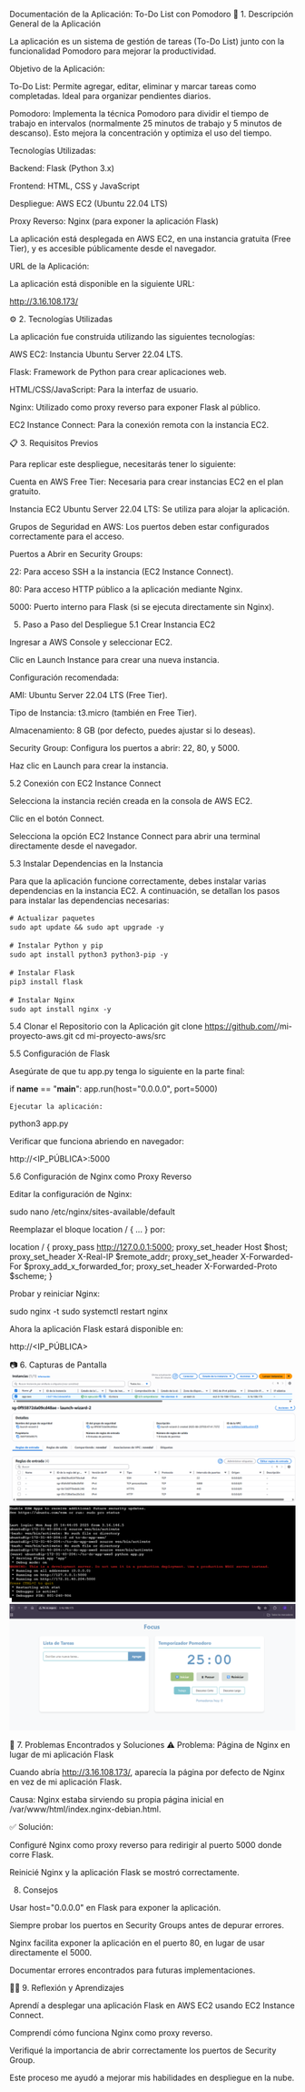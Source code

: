 Documentación de la Aplicación: To-Do List con Pomodoro
📌 1. Descripción General de la Aplicación

La aplicación es un sistema de gestión de tareas (To-Do List) junto con la funcionalidad Pomodoro para mejorar la productividad.

Objetivo de la Aplicación:

To-Do List: Permite agregar, editar, eliminar y marcar tareas como completadas. Ideal para organizar pendientes diarios.

Pomodoro: Implementa la técnica Pomodoro para dividir el tiempo de trabajo en intervalos (normalmente 25 minutos de trabajo y 5 minutos de descanso). Esto mejora la concentración y optimiza el uso del tiempo.

Tecnologías Utilizadas:

Backend: Flask (Python 3.x)

Frontend: HTML, CSS y JavaScript

Despliegue: AWS EC2 (Ubuntu 22.04 LTS)

Proxy Reverso: Nginx (para exponer la aplicación Flask)

La aplicación está desplegada en AWS EC2, en una instancia gratuita (Free Tier), y es accesible públicamente desde el navegador.

URL de la Aplicación:

La aplicación está disponible en la siguiente URL:

http://3.16.108.173/

⚙️ 2. Tecnologías Utilizadas

La aplicación fue construida utilizando las siguientes tecnologías:

AWS EC2: Instancia Ubuntu Server 22.04 LTS.

Flask: Framework de Python para crear aplicaciones web.

HTML/CSS/JavaScript: Para la interfaz de usuario.

Nginx: Utilizado como proxy reverso para exponer Flask al público.

EC2 Instance Connect: Para la conexión remota con la instancia EC2.

📋 3. Requisitos Previos

Para replicar este despliegue, necesitarás tener lo siguiente:

Cuenta en AWS Free Tier: Necesaria para crear instancias EC2 en el plan gratuito.

Instancia EC2 Ubuntu Server 22.04 LTS: Se utiliza para alojar la aplicación.

Grupos de Seguridad en AWS: Los puertos deben estar configurados correctamente para el acceso.

Puertos a Abrir en Security Groups:

22: Para acceso SSH a la instancia (EC2 Instance Connect).

80: Para acceso HTTP público a la aplicación mediante Nginx.

5000: Puerto interno para Flask (si se ejecuta directamente sin Nginx).

5. Paso a Paso del Despliegue
5.1 Crear Instancia EC2

Ingresar a AWS Console y seleccionar EC2.

Clic en Launch Instance para crear una nueva instancia.

Configuración recomendada:

AMI: Ubuntu Server 22.04 LTS (Free Tier).

Tipo de Instancia: t3.micro (también en Free Tier).

Almacenamiento: 8 GB (por defecto, puedes ajustar si lo deseas).

Security Group: Configura los puertos a abrir: 22, 80, y 5000.

Haz clic en Launch para crear la instancia.

5.2 Conexión con EC2 Instance Connect

Selecciona la instancia recién creada en la consola de AWS EC2.

Clic en el botón Connect.

Selecciona la opción EC2 Instance Connect para abrir una terminal directamente desde el navegador.

5.3 Instalar Dependencias en la Instancia

Para que la aplicación funcione correctamente, debes instalar varias dependencias en la instancia EC2. A continuación, se detallan los pasos para instalar las dependencias necesarias:
```
# Actualizar paquetes
sudo apt update && sudo apt upgrade -y

# Instalar Python y pip
sudo apt install python3 python3-pip -y

# Instalar Flask
pip3 install flask

# Instalar Nginx
sudo apt install nginx -y
```
5.4 Clonar el Repositorio con la Aplicación
git clone https://github.com/<usuario>/mi-proyecto-aws.git
cd mi-proyecto-aws/src

5.5 Configuración de Flask

Asegúrate de que tu app.py tenga lo siguiente en la parte final:

if __name__ == "__main__":
    app.run(host="0.0.0.0", port=5000)

    Ejecutar la aplicación:

python3 app.py


Verificar que funciona abriendo en navegador:

http://<IP_PÚBLICA>:5000

5.6 Configuración de Nginx como Proxy Reverso

Editar la configuración de Nginx:

sudo nano /etc/nginx/sites-available/default


Reemplazar el bloque location / { ... } por:

location / {
    proxy_pass http://127.0.0.1:5000;
    proxy_set_header Host $host;
    proxy_set_header X-Real-IP $remote_addr;
    proxy_set_header X-Forwarded-For $proxy_add_x_forwarded_for;
    proxy_set_header X-Forwarded-Proto $scheme;
}


Probar y reiniciar Nginx:

sudo nginx -t
sudo systemctl restart nginx


Ahora la aplicación Flask estará disponible en:

http://<IP_PÚBLICA>

📷 6. Capturas de Pantalla
![alt text](image-2.png)
![alt text](image-3.png)
![alt text](image-4.png)
![alt text](image-5.png)

🐞 7. Problemas Encontrados y Soluciones
⚠️ Problema: Página de Nginx en lugar de mi aplicación Flask

Cuando abría http://3.16.108.173/, aparecía la página por defecto de Nginx en vez de mi aplicación Flask.

Causa: Nginx estaba sirviendo su propia página inicial en /var/www/html/index.nginx-debian.html.

✅ Solución:

Configuré Nginx como proxy reverso para redirigir al puerto 5000 donde corre Flask.

Reinicié Nginx y la aplicación Flask se mostró correctamente.

8. Consejos 

Usar host="0.0.0.0" en Flask para exponer la aplicación.

Siempre probar los puertos en Security Groups antes de depurar errores.

Nginx facilita exponer la aplicación en el puerto 80, en lugar de usar directamente el 5000.

Documentar errores encontrados para futuras implementaciones.

👨‍🏫 9. Reflexión y Aprendizajes

Aprendí a desplegar una aplicación Flask en AWS EC2 usando EC2 Instance Connect.

Comprendí cómo funciona Nginx como proxy reverso.

Verifiqué la importancia de abrir correctamente los puertos de Security Group.

Este proceso me ayudó a mejorar mis habilidades en despliegue en la nube.
                                                            
